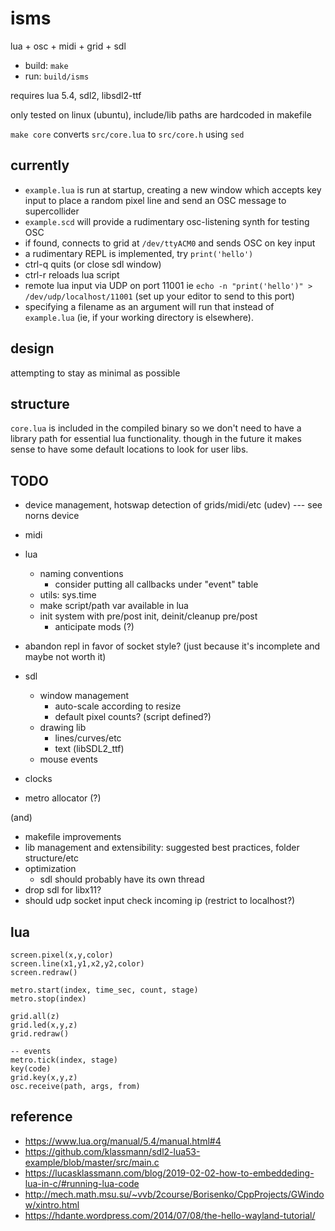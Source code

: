 # isms

lua + osc + midi + grid + sdl

- build: `make`
- run: `build/isms`

requires lua 5.4, sdl2, libsdl2-ttf

only tested on linux (ubuntu), include/lib paths are hardcoded in makefile

`make core` converts `src/core.lua` to `src/core.h` using `sed`

## currently

- `example.lua` is run at startup, creating a new window which accepts key input to place a random pixel line and send an OSC message to supercollider
- `example.scd` will provide a rudimentary osc-listening synth for testing OSC
- if found, connects to grid at `/dev/ttyACM0` and sends OSC on key input
- a rudimentary REPL is implemented, try `print('hello')`
- ctrl-q quits (or close sdl window)
- ctrl-r reloads lua script
- remote lua input via UDP on port 11001 ie `echo -n "print('hello')" > /dev/udp/localhost/11001` (set up your editor to send to this port)
- specifying a filename as an argument will run that instead of `example.lua` (ie, if your working directory is elsewhere).

## design

attempting to stay as minimal as possible


## structure

`core.lua` is included in the compiled binary so we don't need to have a library path for essential lua functionality. though in the future it makes sense to have some default locations to look for user libs.

## TODO

- device management, hotswap detection of grids/midi/etc (udev) --- see norns device
- midi
- lua
  - naming conventions
    - consider putting all callbacks under "event" table
  - utils: sys.time
  - make script/path var available in lua
  - init system with pre/post init, deinit/cleanup pre/post
    - anticipate mods (?)
- abandon repl in favor of socket style? (just because it's incomplete and maybe not worth it)

- sdl
  - window management
    - auto-scale according to resize
    - default pixel counts? (script defined?)
  - drawing lib
    - lines/curves/etc
    - text (libSDL2_ttf)
  - mouse events
- clocks
- metro allocator (?)

(and)

- makefile improvements
- lib management and extensibility: suggested best practices, folder structure/etc
- optimization
  - sdl should probably have its own thread
- drop sdl for libx11?
- should udp socket input check incoming ip (restrict to localhost?)


## lua

```
screen.pixel(x,y,color)
screen.line(x1,y1,x2,y2,color)
screen.redraw()

metro.start(index, time_sec, count, stage)
metro.stop(index)

grid.all(z)
grid.led(x,y,z)
grid.redraw()

-- events
metro.tick(index, stage)
key(code)
grid.key(x,y,z)
osc.receive(path, args, from)
```


## reference

- https://www.lua.org/manual/5.4/manual.html#4
- https://github.com/klassmann/sdl2-lua53-example/blob/master/src/main.c
- https://lucasklassmann.com/blog/2019-02-02-how-to-embeddeding-lua-in-c/#running-lua-code
- http://mech.math.msu.su/~vvb/2course/Borisenko/CppProjects/GWindow/xintro.html
- https://hdante.wordpress.com/2014/07/08/the-hello-wayland-tutorial/
